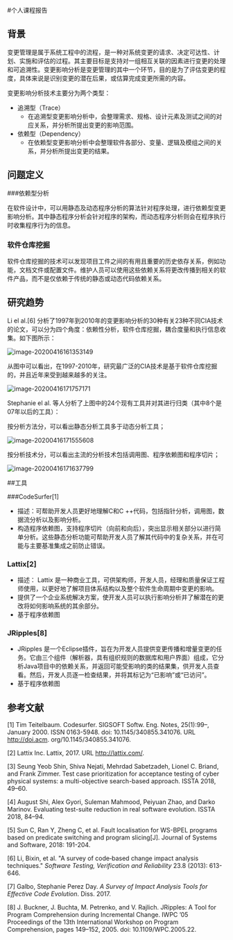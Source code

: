 #个人课程报告

## 背景

变更管理是属于系统工程中的流程，是一种对系统变更的请求、决定可达性、计划、实施和评估的过程。其主要目标是支持对一组相互关联的因素进行变更的处理和可追溯性。变更影响分析是变更管理的其中一个环节，目的是为了评估变更的程度，具体来说是识别变更的潜在后果，或估算完成变更所需的内容。

变更影响分析技术主要分为两个类型：

- 追溯型（Trace）
  - 在追溯型变更影响分析中，会整理需求、规格、设计元素及测试之间的对应关系，并分析所提出变更的影响范围。
- 依赖型（Dependency）
  - 在依赖型变更影响分析中会整理软件各部分、变量、逻辑及模组之间的关系，并分析所提出变更的结果。

## 问题定义

###依赖型分析

在软件设计中，可以用静态及动态程序分析的算法针对程序处理，进行依赖型变更影响分析。其中静态程序分析会针对程序的架构，而动态程序分析则会在程序执行时收集程序行为的信息。

### 软件仓库挖掘

软件仓库挖掘的技术可以发现项目工件之间的有用且重要的历史依存关系，例如功能，文档文件或配置文件。维护人员可以使用这些依赖关系将更改传播到相关的软件产品，而不是仅依赖于传统的静态或动态代码依赖关系。

## 研究趋势

Li el al.[6] 分析了1997年到2010年的变更影响分析的30种有关23种不同CIA技术的论文，可以分为四个角度：依赖性分析，软件仓库挖掘，耦合度量和执行信息收集。如下图所示：

![image-20200416161353149](https://tva1.sinaimg.cn/large/007S8ZIlgy1gdvooa1x4xj313q0h8mz7.jpg)

从图中可以看出，在1997-2010年，研究最广泛的CIA技术是基于软件仓库挖掘的，并且近年来受到越来越多的关注。

![image-20200416171757171](https://tva1.sinaimg.cn/large/007S8ZIlgy1gdvq9buleej30u00z6gs7.jpg)

Stephanie el al. 等人分析了上图中的24个现有工具并对其进行归类（其中8个是07年以后的工具）：

按分析方法分，可以看出静态分析工具多于动态分析工具；

![image-20200416171555608](https://tva1.sinaimg.cn/large/007S8ZIlgy1gdvq77xop7j30sw0o2ab3.jpg)

按分析技术分，可以看出主流的分析技术包括调用图、程序依赖图和程序切片；

![image-20200416171637799](https://tva1.sinaimg.cn/large/007S8ZIlgy1gdvq7xxk4cj30us0qg764.jpg)

##工具

###CodeSurfer[1]

- 描述：可帮助开发人员更好地理解C和C ++代码，包括指针分析，调用图，数据流分析以及影响分析。
- 构造程序依赖图，支持程序切片（向前和向后），突出显示相关部分以进行简单分析。这些静态分析功能可帮助开发人员了解其代码中的复杂关系，并在可能与主要基准集成之前防止错误。

### Lattix[2]

- 描述： Lattix 是一种商业工具，可供架构师，开发人员，经理和质量保证工程师使用，以更好地了解项目体系结构以及整个软件生命周期中变更的影响。
- 提供了一个企业系统解决方案，使开发人员可以执行影响分析并了解潜在的更改将如何影响系统的其余部分。
- 基于程序依赖图

### JRipples[8]

- JRipples 是一个Eclipse插件，旨在为开发人员提供变更传播和增量变更的任务。它由三个组件（解析器，具有组织规则的数据库和用户界面）组成，它分析Java项目中的依赖关系，并返回可能受影响的类的结果集，供开发人员查看。然后，开发人员逐一检查结果，并将其标记为“已影响”或“已访问”。
- 基于程序依赖图

## **参考文献**

[1] Tim Teitelbaum. Codesurfer. SIGSOFT Softw. Eng. Notes, 25(1):99–, January 2000. ISSN 0163-5948. doi: 10.1145/340855.341076. URL http://doi.acm. org/10.1145/340855.341076.

[2] Lattix Inc. Lattix, 2017. URL http://lattix.com/.

[3] Seung Yeob Shin, Shiva Nejati, Mehrdad Sabetzadeh, Lionel C. Briand, and Frank Zimmer. Test case prioritization for acceptance testing of cyber physical systems: a multi-objective search-based approach. ISSTA 2018, 49–60.

[4] August Shi, Alex Gyori, Suleman Mahmood, Peiyuan Zhao, and Darko Marinov. Evaluating test-suite reduction in real software evolution. ISSTA 2018, 84–94.

[5] Sun C, Ran Y, Zheng C, et al. Fault localisation for WS-BPEL programs based on predicate switching and program slicing[J]. Journal of Systems and Software, 2018: 191-204.

[6] Li, Bixin, et al. "A survey of code‐based change impact analysis techniques." *Software Testing, Verification and Reliability* 23.8 (2013): 613-646.

[7] Galbo, Stephanie Perez Day. *A Survey of Impact Analysis Tools for Effective Code Evolution*. Diss. 2017.

[8] J. Buckner, J. Buchta, M. Petrenko, and V. Rajlich. JRipples: A Tool for Program Comprehension during Incremental Change. IWPC ’05 Proceedings of the 13th International Workshop on Program Comprehension, pages 149–152, 2005. doi: 10.1109/WPC.2005.22.